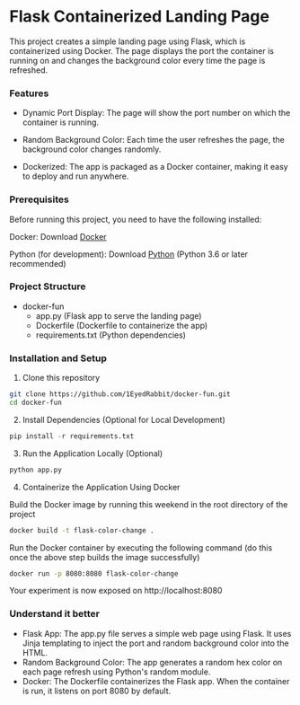 # Flask Containerized Landing Page

This project creates a simple landing page using Flask, which is containerized using Docker. The page displays the port the container is running on and changes the background color every time the page is refreshed.

### Features
- Dynamic Port Display: The page will show the port number on which the container is running.

- Random Background Color: Each time the user refreshes the page, the background color changes randomly.

- Dockerized: The app is packaged as a Docker container, making it easy to deploy and run anywhere.

### Prerequisites
Before running this project, you need to have the following installed:

Docker: Download [Docker](https://www.docker.com/get-started/)

Python (for development): Download [Python](https://www.python.org/downloads/) (Python 3.6 or later recommended)

### Project Structure

- docker-fun
  - app.py                  (Flask app to serve the landing page)
  - Dockerfile              (Dockerfile to containerize the app)
  - requirements.txt        (Python dependencies)

### Installation and Setup

1. Clone this repository
```bash
git clone https://github.com/1EyedRabbit/docker-fun.git
cd docker-fun
```
2. Install Dependencies (Optional for Local Development)
```python
pip install -r requirements.txt
```
3. Run the Application Locally (Optional)
```python
python app.py
```
4. Containerize the Application Using Docker

  Build the Docker image by running this weekend in the root directory of the project
```bash
docker build -t flask-color-change .
```

  Run the Docker container by executing the following command (do this once the above step builds the image successfully)
```bash
docker run -p 8080:8080 flask-color-change
```

Your experiment is now exposed on http://localhost:8080

### Understand it better

- Flask App: The app.py file serves a simple web page using Flask. It uses Jinja templating to inject the port and random background color into the HTML.
- Random Background Color: The app generates a random hex color on each page refresh using Python's random module.
- Docker: The Dockerfile containerizes the Flask app. When the container is run, it listens on port 8080 by default.
